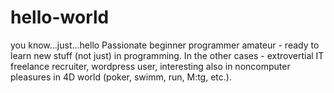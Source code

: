 # hello-world
you know...just...hello
Passionate beginner programmer amateur - ready to learn new stuff (not just) in programming. In the other cases - extrovertial IT freelance recruiter, wordpress user, interesting also in noncomputer pleasures in 4D world (poker, swimm, run, M:tg, etc.). 
